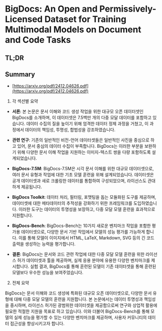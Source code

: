 # BigDocs: An Open and Permissively-Licensed Dataset for Training Multimodal Models on Document and Code Tasks
## TL;DR
## Summary
- [https://arxiv.org/pdf/2412.04626.pdf](https://arxiv.org/pdf/2412.04626.pdf)

1. 각 섹션별 요약

- **서론**: 본 논문은 문서 이해와 코드 생성 작업을 위한 대규모 오픈 데이터셋인 BigDocs를 소개하며, 이 데이터셋은 7.5백만 개의 다중 모달 데이터를 포함하고 있습니다. 데이터 수집의 질을 높이기 위해 엄격한 데이터 정제 과정을 거쳤고, 이 과정에서 데이터의 책임성, 투명성, 합법성을 강조하였습니다.

- **관련 연구**: 기존의 일반적인 비전-언어 데이터셋들은 일반적인 사진을 중심으로 하고 있어, 문서 중심의 데이터 수집이 부족합니다. BigDocs는 이러한 부분을 보완하기 위해 다양한 문서 이해 작업을 지원하는 이미지-텍스트 쌍을 다량 포함하도록 설계되었습니다.

- **BigDocs-7.5M**: BigDocs-7.5M은 시각 문서 이해를 위한 대규모 데이터셋으로, 여러 문서 유형과 작업에 대한 기초 모델 훈련을 위해 설계되었습니다. 데이터셋은 공개 데이터셋과 새로 크롤링한 데이터를 통합하여 구성되었으며, 라이선스도 관대하게 제공됩니다.

- **BigDocs Toolkit**: 데이터 처리, 필터링, 포맷팅을 돕는 모듈화된 도구를 제공하며, 데이터셋에 대한 메타데이터의 추적성을 강화하기 위한 프레임워크를 도입하였습니다. 이러한 도구는 데이터의 투명성을 보장하고, 다중 모달 모델 훈련을 효과적으로 지원합니다.

- **BigDocs-Bench**: BigDocs-Bench는 10가지 새로운 벤치마크 작업을 포함한 평가용 데이터셋으로, 다양한 문서 기반 작업에서 모델의 성능 평가를 가능하게 합니다. 이를 통해 모델이 이미지에서 HTML, LaTeX, Markdown, SVG 등의 긴 코드 출력을 생성하는 능력을 평가합니다.

- **결론**: BigDocs는 문서와 코드 관련 작업에 대한 다중 모달 모델 훈련을 위한 라이선스 허가 데이터셋과 툴을 제공하며, 실제 응용 분야에 유용한 다양한 벤치마크를 제시합니다. 실험 결과, BigDocs를 통해 훈련된 모델이 기존 데이터셋을 통해 훈련된 모델보다 우수한 성능을 보여주었습니다.

2. 전체 요약

BigDocs는 문서 이해와 코드 생성에 특화된 대규모 오픈 데이터셋으로, 다양한 문서 유형에 대해 다중 모달 모델의 훈련을 지원합니다. 본 논문에서는 데이터 투명성과 책임성을 중시하며, 라이선스 허가된 광범위한 데이터셋을 제공함으로써 연구와 상업적 활용에 필요한 적절한 지원을 목표로 하고 있습니다. 이와 더불어 BigDocs-Bench를 통해 모델의 실제 성능을 평가할 수 있는 다양한 벤치마크를 제공하며, 사용자 커뮤니티의 데이터 접근성을 향상시키고자 합니다.